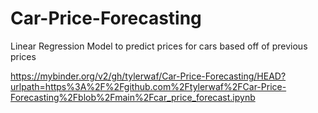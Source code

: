 # Car-Price-Forecasting
Linear Regression Model to predict prices for cars based off of previous prices

https://mybinder.org/v2/gh/tylerwaf/Car-Price-Forecasting/HEAD?urlpath=https%3A%2F%2Fgithub.com%2Ftylerwaf%2FCar-Price-Forecasting%2Fblob%2Fmain%2Fcar_price_forecast.ipynb
